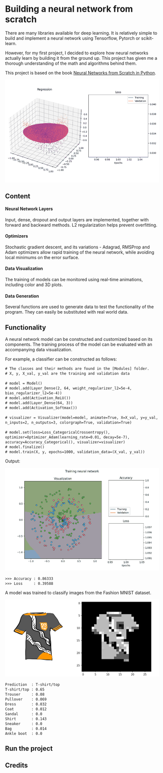 # Building a neural network from scratch

There are many libraries available for deep learning. It is relatively simple to build and implement a neural network using Tensorflow, Pytorch or scikit-learn.

However, for my first project, I decided to explore how neural networks actually learn by building it from the ground up. This project has given me a thorough understanding of the math and algorithms behind them.

This project is based on the book [Neural Networks from Scratch in Python](https://nnfs.io/).

<img src="assets/animation.gif" style="width:800px;"/>

## Content

#### Neural Network Layers

Input, dense, dropout and output layers are implemented, together with forward and backward methods. L2 regularization helps prevent overfitting.

#### Optimizers

Stochastic gradient descent, and its variations - Adagrad, RMSProp and Adam optimizers allow rapid training of the neural network, while avoiding local minimums on the error surface.
 
#### Data Visualization

The training of models can be monitored using real-time animations, including color and 3D plots.

#### Data Generation

Several functions are used to generate data to test the functionality of the program. They can easily be substituted with real world data.

## Functionality

A neural network model can be constructed and customized based on its components. The training process of the model can be evaluated with an accompanying data visualization.

For example, a classifier can be constructed as follows:

```
# The classes and their methods are found in the [Modules] folder.
# X, y, X_val, y_val are the training and validation data

# model = Model()
# model.add(Layer_Dense(2, 64, weight_regularizer_l2=5e-4, bias_regularizer_l2=5e-4))
# model.add(Activation_ReLU())
# model.add(Layer_Dense(64, 3))
# model.add(Activation_Softmax())

# visualizer = Visualizer(model=model, animate=True, X=X_val, y=y_val, n_inputs=2, n_outputs=3, colorgraph=True, validation=True)

# model.set(loss=Loss_CategoricalCrossentropy(), optimizer=Optimizer_Adam(learning_rate=0.01, decay=5e-7), accuracy=Accuracy_Categorical(), visualizer=visualizer)
# model.finalize()
# model.train(X, y, epochs=1000, validation_data=(X_val, y_val))
```
Output:

<img src="assets/animation2.gif" style="width:800px;"/>

```
>>> Accuracy : 0.86333
>>> Loss     : 0.39588
```

A model was trained to classify images from the Fashion MNIST dataset.

<img src="assets/shirt.jpg" style="width:600px;"/>

```
Prediction  : T-shirt/top
T-shirt/top : 0.65
Trouser     : 0.08
Pullover    : 0.069
Dress       : 0.032
Coat        : 0.012
Sandal      : 0.0
Shirt       : 0.143
Sneaker     : 0.0
Bag         : 0.014
Ankle boot  : 0.0
```

## Run the project



## Credits



